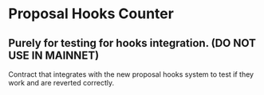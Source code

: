 # Proposal Hooks Counter

## Purely for testing for hooks integration. (DO NOT USE IN MAINNET)

Contract that integrates with the new proposal hooks
system to test if they work and are reverted correctly.
